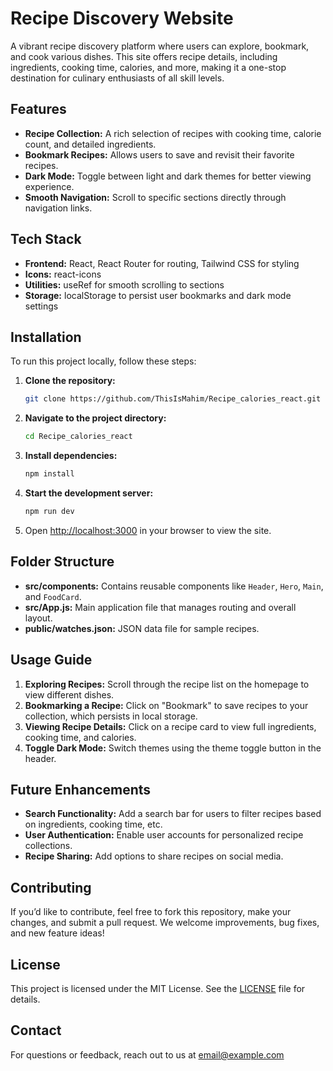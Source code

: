 # Recipe Discovery Website

A vibrant recipe discovery platform where users can explore, bookmark, and cook various dishes. This site offers recipe details, including ingredients, cooking time, calories, and more, making it a one-stop destination for culinary enthusiasts of all skill levels.

## Features

- **Recipe Collection:** A rich selection of recipes with cooking time, calorie count, and detailed ingredients.
- **Bookmark Recipes:** Allows users to save and revisit their favorite recipes.
- **Dark Mode:** Toggle between light and dark themes for better viewing experience.
- **Smooth Navigation:** Scroll to specific sections directly through navigation links.
  
## Tech Stack

- **Frontend:** React, React Router for routing, Tailwind CSS for styling
- **Icons:** react-icons
- **Utilities:** useRef for smooth scrolling to sections
- **Storage:** localStorage to persist user bookmarks and dark mode settings

## Installation

To run this project locally, follow these steps:

1. **Clone the repository:**
   ```bash
   git clone https://github.com/ThisIsMahim/Recipe_calories_react.git
   ```
   
2. **Navigate to the project directory:**
   ```bash
   cd Recipe_calories_react
   ```
   
3. **Install dependencies:**
   ```bash
   npm install
   ```
   
4. **Start the development server:**
   ```bash
   npm run dev
   ```

5. Open [http://localhost:3000](http://localhost:3000) in your browser to view the site.

## Folder Structure

- **src/components:** Contains reusable components like `Header`, `Hero`, `Main`, and `FoodCard`.
- **src/App.js:** Main application file that manages routing and overall layout.
- **public/watches.json:** JSON data file for sample recipes.
  
## Usage Guide

1. **Exploring Recipes:** Scroll through the recipe list on the homepage to view different dishes.
2. **Bookmarking a Recipe:** Click on "Bookmark" to save recipes to your collection, which persists in local storage.
3. **Viewing Recipe Details:** Click on a recipe card to view full ingredients, cooking time, and calories.
4. **Toggle Dark Mode:** Switch themes using the theme toggle button in the header.

## Future Enhancements

- **Search Functionality:** Add a search bar for users to filter recipes based on ingredients, cooking time, etc.
- **User Authentication:** Enable user accounts for personalized recipe collections.
- **Recipe Sharing:** Add options to share recipes on social media.
  
## Contributing

If you’d like to contribute, feel free to fork this repository, make your changes, and submit a pull request. We welcome improvements, bug fixes, and new feature ideas!

## License

This project is licensed under the MIT License. See the [LICENSE](LICENSE) file for details.

## Contact

For questions or feedback, reach out to us at [email@example.com](mailto:email@example.com)
